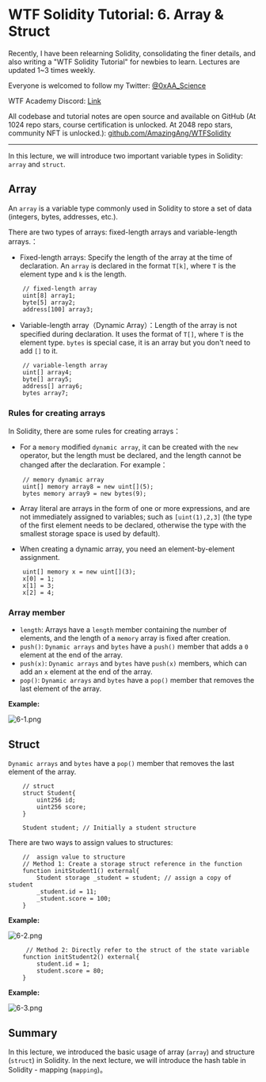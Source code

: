 # WTF Solidity Tutorial: 6. Array & Struct

Recently, I have been relearning Solidity, consolidating the finer details, and also writing a "WTF Solidity Tutorial" for newbies to learn. Lectures are updated 1~3 times weekly. 

Everyone is welcomed to follow my Twitter: [@0xAA_Science](https://twitter.com/0xAA_Science)

WTF Academy Discord: [Link](https://discord.gg/5akcruXrsk)

All codebase and tutorial notes are open source and available on GitHub (At 1024 repo stars, course certification is unlocked. At 2048 repo stars, community NFT is unlocked.): [github.com/AmazingAng/WTFSolidity](https://github.com/AmazingAng/WTFSolidity)

-----

In this lecture, we will introduce two important variable types in Solidity: `array` and `struct`.

## Array

An `array` is a variable type commonly used in Solidity to store a set of data (integers, bytes, addresses, etc.).

There are two types of arrays: fixed-length arrays and variable-length arrays.：

- Fixed-length arrays: Specify the length of the array at the time of declaration. An `array` is declared in the format `T[k]`, where `T` is the element type and `k` is the length.

```solidity
    // fixed-length array
    uint[8] array1;
    byte[5] array2;
    address[100] array3;
```

- Variable-length array（Dynamic Array）：Length of the array is not specified during declaration.  It uses the format of `T[]`, where `T` is the element type. `bytes` is special case, it is an array but you don't need to add `[]` to it.

```solidity
    // variable-length array
    uint[] array4;
    byte[] array5;
    address[] array6;
    bytes array7;
```

### Rules for creating arrays

In Solidity, there are some rules for creating arrays：

- For a `memory` modified `dynamic array`, it can be created with the `new` operator, but the length must be declared, and the length cannot be changed after the declaration. For example：

```solidity
    // memory dynamic array
    uint[] memory array8 = new uint[](5);
    bytes memory array9 = new bytes(9);
```

- Array literal are arrays in the form of one or more expressions, and are not immediately assigned to variables; such as `[uint(1),2,3]` (the type of the first element needs to be declared, otherwise the type with the smallest storage space is used by default).

- When creating a dynamic array, you need an element-by-element assignment.

```solidity
    uint[] memory x = new uint[](3);
    x[0] = 1;
    x[1] = 3;
    x[2] = 4;
```

### Array member

- `length`: Arrays have a `length` member containing the number of elements, and the length of a `memory` array is fixed after creation.
- `push()`: `Dynamic arrays` and `bytes` have a `push()` member that adds a `0` element at the end of the array.
- `push(x)`: `Dynamic arrays` and `bytes` have `push(x)` members, which can add an `x` element at the end of the array.
- `pop()`: `Dynamic arrays` and `bytes` have a `pop()` member that removes the last element of the array.

**Example:**

![6-1.png](./img/6-1.png)

## Struct

`Dynamic arrays` and `bytes` have a `pop()` member that removes the last element of the array.

```solidity
    // struct
    struct Student{
        uint256 id;
        uint256 score; 
    }
```

```solidity
    Student student; // Initially a student structure
```

There are two ways to assign values to structures:

```solidity
    //  assign value to structure
    // Method 1: Create a storage struct reference in the function
    function initStudent1() external{
        Student storage _student = student; // assign a copy of student
        _student.id = 11;
        _student.score = 100;
    }
```

**Example:**

![6-2.png](./img/6-2.png)

```solidity
     // Method 2: Directly refer to the struct of the state variable
    function initStudent2() external{
        student.id = 1;
        student.score = 80;
    }
```

**Example:**

![6-3.png](./img/6-3.png)

## Summary

In this lecture, we introduced the basic usage of array (`array`) and structure (`struct`) in Solidity. In the next lecture, we will introduce the hash table in Solidity - mapping (`mapping`)。

